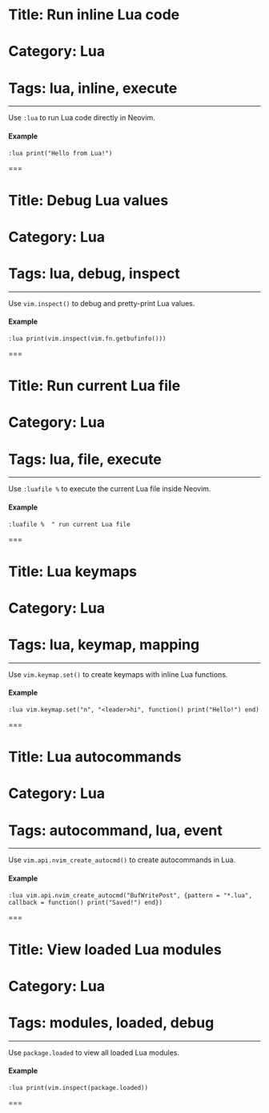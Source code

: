 # Title: Run inline Lua code
# Category: Lua
# Tags: lua, inline, execute
---
Use `:lua` to run Lua code directly in Neovim.

#### Example

```vim
:lua print("Hello from Lua!")
```
===
# Title: Debug Lua values
# Category: Lua
# Tags: lua, debug, inspect
---
Use `vim.inspect()` to debug and pretty-print Lua values.

#### Example

```vim
:lua print(vim.inspect(vim.fn.getbufinfo()))
```
===
# Title: Run current Lua file
# Category: Lua
# Tags: lua, file, execute
---
Use `:luafile %` to execute the current Lua file inside Neovim.

#### Example

```vim
:luafile %  " run current Lua file
```
===
# Title: Lua keymaps
# Category: Lua
# Tags: lua, keymap, mapping
---
Use `vim.keymap.set()` to create keymaps with inline Lua functions.

#### Example

```vim
:lua vim.keymap.set("n", "<leader>hi", function() print("Hello!") end)
```
===
# Title: Lua autocommands
# Category: Lua
# Tags: autocommand, lua, event
---
Use `vim.api.nvim_create_autocmd()` to create autocommands in Lua.

#### Example

```vim
:lua vim.api.nvim_create_autocmd("BufWritePost", {pattern = "*.lua", callback = function() print("Saved!") end})
```
===
# Title: View loaded Lua modules
# Category: Lua
# Tags: modules, loaded, debug
---
Use `package.loaded` to view all loaded Lua modules.

#### Example

```vim
:lua print(vim.inspect(package.loaded))
```
===